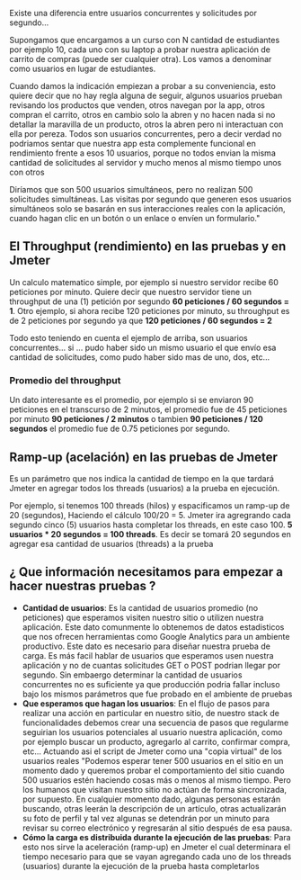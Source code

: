 Existe una diferencia entre usuarios concurrentes y solicitudes por segundo...

Supongamos que encargamos a un curso con N cantidad de estudiantes por ejemplo 10, cada uno con su laptop a probar nuestra aplicación de carrito de compras (puede ser cualquier otra). Los vamos a denominar como usuarios en lugar de estudiantes.

Cuando damos la indicación empiezan a probar a su conveniencia, esto quiere decir que no hay regla alguna de seguir, algunos usuarios prueban revisando los productos que venden, otros navegan por la app, otros compran el carrito, otros en cambio solo la abren y no hacen nada si no detallar la maravilla de un producto, otros la abren pero ni interactuan con ella por pereza. Todos son usuarios concurrentes, pero a decir verdad no podriamos sentar que nuestra app esta complemente funcional en rendimiento frente a esos 10 usuarios, porque no todos envian la misma cantidad de solicitudes al servidor y mucho menos al mismo tiempo unos con otros

Diríamos que son 500 usuarios simultáneos, pero no realizan 500 solicitudes simultáneas. Las visitas por segundo que generen esos usuarios simultáneos solo se basarán en sus interacciones reales con la aplicación, cuando hagan clic en un botón o un enlace o envíen un formulario."

## El Throughput (rendimiento) en las pruebas y en Jmeter

Un calculo matematico simple, por ejemplo si nuestro servidor recibe 60 peticiones por minuto. Quiere decir que nuestro servidor tiene un throughput de una (1) petición por segundo **60 peticiones / 60 segundos = 1**. Otro ejemplo, si ahora recibe 120 peticiones por minuto, su throughput es de 2 peticiones por segundo ya que **120 peticiones / 60 segundos = 2**

Todo esto teniendo en cuenta el ejemplo de arriba, son usuarios concurrentes... si ... pudo haber sido un mismo usuario el que envío esa cantidad de solicitudes, como pudo haber sido mas de uno, dos, etc...

### Promedio del throughput

Un dato interesante es el promedio, por ejemplo si se enviaron 90 peticiones en el transcurso de 2 minutos, el promedio fue de 45 peticiones por minuto **90 peticiones / 2 minutos** o tambien **90 peticiones / 120 segundos** el promedio fue de 0.75 peticiones por segundo.

## Ramp-up (acelación) en las pruebas de Jmeter

Es un parámetro que nos indica la cantidad de tiempo en la que tardará Jmeter en agregar todos los threads (usuarios) a la prueba en ejecución.

Por ejemplo, si tenemos 100 threads (hilos) y espacificamos un ramp-up de 20 (segundos), Haciendo el cálculo 100/20 = 5. Jmeter ira agregrando cada segundo cinco (5) usuarios hasta completar los threads, en este caso 100. **5 usuarios * 20 segundos = 100 threads**. Es decir se tomará 20 segundos en agregar esa cantidad de usuarios (threads) a la prueba



## ¿ Que información necesitamos para empezar a hacer nuestras pruebas ?

- **Cantidad de usuarios**: Es la cantidad de usuarios promedio (no peticiones) que esperamos visiten nuestro sitio o utilizen nuestra aplicación. Este dato comunmente lo obtenemos de datos estadisticos que nos ofrecen herramientas como Google Analytics para un ambiente productivo. Este dato es necesario para diseñar nuestra prueba de carga. Es más facil hablar de usuarios que esperamos usen nuestra aplicación y no de cuantas solicitudes GET o POST podrian llegar por segundo. Sin embaergo determinar la cantidad de usuarios concurrentes no es suficiente ya que producción podria fallar incluso bajo los mismos parámetros que fue probado en el ambiente de pruebas
- **Que esperamos que hagan los usuarios**: En el flujo de pasos para realizar una acción en particular en nuestro sitio, de nuestro stack de funcionalidades debemos crear una secuencia de pasos que regularme seguirian los usuarios potenciales al usuario nuestra aplicación, como por ejemplo buscar un producto, agregarlo al carrito, confirmar compra, etc... Actuando asi el script de Jmeter como una "copia virtual" de los usuarios reales "Podemos esperar tener 500 usuarios en el sitio en un momento dado y queremos probar el comportamiento del sitio cuando 500 usuarios estén haciendo cosas más o menos al mismo tiempo. Pero los humanos que visitan nuestro sitio no actúan de forma sincronizada, por supuesto. En cualquier momento dado, algunas personas estarán buscando, otras leerán la descripción de un artículo, otras actualizarán su foto de perfil y tal vez algunas se detendrán por un minuto para revisar su correo electrónico y regresarán al sitio después de esa pausa.
- **Cómo la carga es distribuida durante la ejecución de las pruebas**: Para esto nos sirve la aceleración (ramp-up) en Jmeter el cual determinara el tiempo necesario para que se vayan agregando cada uno de los threads (usuarios) durante la ejecución de la prueba hasta completarlos







